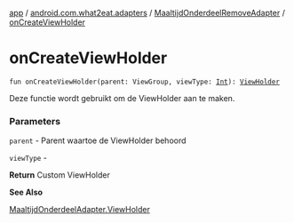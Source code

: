 [app](../../index.md) / [android.com.what2eat.adapters](../index.md) / [MaaltijdOnderdeelRemoveAdapter](index.md) / [onCreateViewHolder](./on-create-view-holder.md)

# onCreateViewHolder

`fun onCreateViewHolder(parent: ViewGroup, viewType: `[`Int`](https://kotlinlang.org/api/latest/jvm/stdlib/kotlin/-int/index.html)`): `[`ViewHolder`](-view-holder/index.md)

Deze functie wordt gebruikt om de ViewHolder aan te maken.

### Parameters

`parent` - Parent waartoe de ViewHolder behoord

`viewType` -

**Return**
Custom ViewHolder

**See Also**

[MaaltijdOnderdeelAdapter.ViewHolder](../-maaltijd-onderdeel-adapter/-view-holder/index.md)

